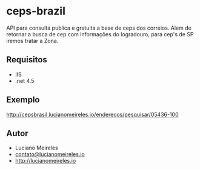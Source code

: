 # ceps-brazil
API para consulta publica e gratuita a base de ceps dos correios.
Alem de retornar a busca de cep com informações do logradouro, para cep's de SP iremos tratar a Zona.

## Requisitos
* IIS
* .net 4.5

## Exemplo
<a href="http://cepsbrasil.lucianomeireles.io/enderecos/pesquisar/05436-100">http://cepsbrasil.lucianomeireles.io/enderecos/pesquisar/05436-100</a>

## Autor
* Luciano Meireles
* contato@lucianomeireles.io
* http://lucianomeireles.io
